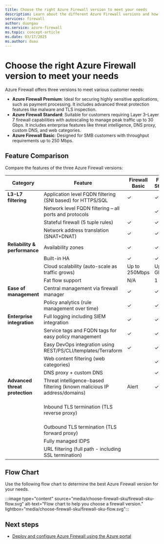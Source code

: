 ```yaml
---
title: Choose the right Azure Firewall version to meet your needs
description: Learn about the different Azure Firewall versions and how to choose the right one for your needs.
services: firewall
author: duongau
ms.service: azure-firewall
ms.topic: concept-article
ms.date: 03/17/2025
ms.author: duau
---
```


# Choose the right Azure Firewall version to meet your needs

Azure Firewall offers three versions to meet various customer needs:

- **Azure Firewall Premium**: Ideal for securing highly sensitive applications, such as payment processing. It includes advanced threat protection features like malware and TLS inspection.
- **Azure Firewall Standard**: Suitable for customers requiring Layer 3–Layer 7 firewall capabilities with autoscaling to manage peak traffic up to 30 Gbps. It includes enterprise features like threat intelligence, DNS proxy, custom DNS, and web categories.
- **Azure Firewall Basic**: Designed for SMB customers with throughput requirements up to 250 Mbps.

## Feature Comparison

Compare the features of the three Azure Firewall versions:

| Category | Feature | Firewall Basic | Firewall Standard | Firewall Premium |
| --- | --- | --- | --- | --- |
| **L3-L7 filtering** | Application level FQDN filtering (SNI based) for HTTPS/SQL | ✓ | ✓ | ✓ |
|  | Network level FQDN filtering – all ports and protocols |  | ✓ | ✓ |
|  | Stateful firewall (5 tuple rules) | ✓ | ✓ | ✓ |
|  | Network address translation (SNAT+DNAT) | ✓ | ✓ | ✓ |
| **Reliability & performance** | Availability zones | ✓ | ✓ | ✓ |
|  | Built-in HA | ✓ | ✓ | ✓ |
|  | Cloud scalability (auto-scale as traffic grows) | Up to 250Mbps | Up to 30 Gbps | Up to 100 Gbps |
|  | Fat flow support | N/A | 1 Gbps | 10 Gbps |
| **Ease of management** | Central management via firewall manager | ✓ | ✓ | ✓ |
|  | Policy analytics (rule management over time) | ✓ | ✓ | ✓ |
| **Enterprise integration** | Full logging including SIEM integration | ✓ | ✓ | ✓ |
|  | Service tags and FQDN tags for easy policy management | ✓ | ✓ | ✓ |
|  | Easy DevOps integration using REST/PS/CLI/templates/Terraform | ✓ | ✓ | ✓ |
|  | Web content filtering (web categories) |  | ✓ | ✓ |
|  | DNS proxy + custom DNS |  | ✓ | ✓ |
| **Advanced threat protection** | Threat intelligence-based filtering (known malicious IP address/domains) | Alert | ✓ | ✓ |
|  | Inbound TLS termination (TLS reverse proxy) |  |  | Using Azure Application Gateway |
|  | Outbound TLS termination (TLS forward proxy) |  |  | ✓ |
|  | Fully managed IDPS |  |  | ✓ |
|  | URL filtering (full path - including SSL termination) |  |  | ✓ |


## Flow Chart

Use the following flow chart to determine the best Azure Firewall version for your needs.

<!-- Art Library Source# ConceptArt-0-000-011 -->
:::image type="content" source="media/choose-firewall-sku/firewall-sku-flow.svg" alt-text="Flow chart to help you choose a firewall version." lightbox="media/choose-firewall-sku/firewall-sku-flow.svg":::

## Next steps

- [Deploy and configure Azure Firewall using the Azure portal](tutorial-firewall-deploy-portal.md)